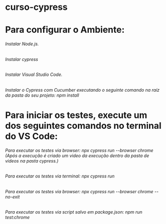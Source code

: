 # curso-cypress

# Para configurar o Ambiente:
 
###### Instalar Node.js.
###### Instalar cypress 
###### Instalar Visual Studio Code.
###### Instalar o Cypress com Cucumber executando o seguinte comando na raíz da pasta do seu projeto: npm install

# Para iniciar os testes, execute um dos seguintes comandos no terminal do VS Code:
###### Para executar os testes via browser: npx cypress run --browser chrome (Após a execução é criado um video da execução dentro da pasta de videos na pasta cypress.)
###### Para executar os testes via terminal: npx cypress run
###### Para executar os testes via browser: npx cypress run --browser chrome --no-exit
###### Para executar os testes via script salvo em package.json: npm run test:chrome